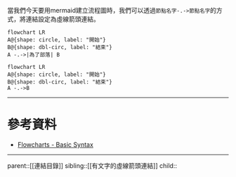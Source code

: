 當我們今天要用mermaid建立流程圖時，我們可以透過`節點名字-.->節點名字`的方式，將連結設定為虛線箭頭連結。
```Mermaid
flowchart LR
A@{shape: circle, label: "開始"}
B@{shape: dbl-circ, label: "結束"}
A -.->|為了部落| B
```
```mermaid
flowchart LR
A@{shape: circle, label: "開始"}
B@{shape: dbl-circ, label: "結束"}
A -.->B
```
- - -
# 參考資料
- [Flowcharts - Basic Syntax](https://mermaid.js.org/syntax/flowchart.html)
- - -
parent::[[連結目錄]]
sibling::[[有文字的虛線箭頭連結]]
child::